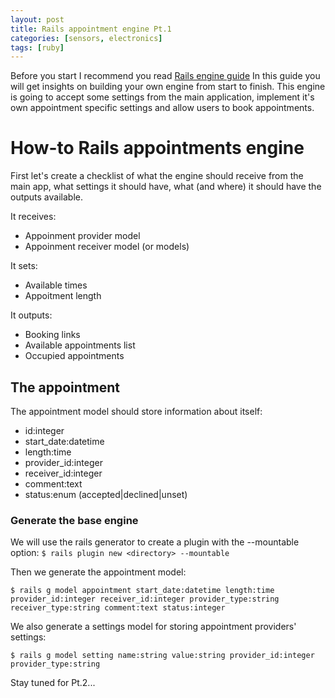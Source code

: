 ```yaml
---
layout: post
title: Rails appointment engine Pt.1
categories: [sensors, electronics]
tags: [ruby]
---
```


Before you start I recommend you read [Rails engine guide](https://guides.rubyonrails.org/engines.html)
In this guide you will get insights on building your own engine from start to finish. This engine is going to accept some settings from the main application, implement it's own appointment specific settings and allow users to book appointments.


# How-to Rails appointments engine
First let's create a checklist of what the engine should receive from the main app, what settings it should have, what (and where) it should have the outputs available.

It receives:
* Appoinment provider model
* Appoinment receiver model (or models)

It sets:
* Available times
* Appoitment length

It outputs:
* Booking links
* Available appointments list
* Occupied appointments

## The appointment
The appointment model should store information about itself:
* id:integer
* start_date:datetime
* length:time
* provider_id:integer
* receiver_id:integer
* comment:text
* status:enum (accepted|declined|unset)

### Generate the base engine
We will use the rails generator to create a plugin with the --mountable option:
`$ rails plugin new <directory> --mountable`

Then we generate the appointment model:

`$ rails g model appointment start_date:datetime length:time provider_id:integer receiver_id:integer provider_type:string receiver_type:string comment:text status:integer`

We also generate a settings model for storing appointment providers' settings:

`$ rails g model setting name:string value:string provider_id:integer provider_type:string`

Stay tuned for Pt.2...
